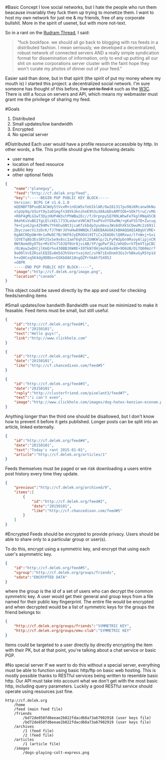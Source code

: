 #Basic Concept
I love social networks, but I hate the people who run them beacause invariably they fuck them up trying to monetize them. I want to host my own network for just me & my friends, free of any corporate bullshit. More in the spirit of usenet, but with more not-text.

So in a rant on the [Rudram Thread](https://www.facebook.com/chris.rudram/posts/10153870108165247), I said:

>"fuck bookface. we should all go back to blogging with rss feeds in a distributed fashion. I mean seriously, we developed a decentralized, robust network of connected servers AND a really simple syndication format for dissemination of information, only to end up putting all our shit on some corporations server cluster with the faint hope they won't curate my photos of dinner out of your feed."

Easier said than done, but in that spirit (the spirit of put my money where my mouth is) I started this project: a decentralized social network. I'm sure someone has thought of this before, <del>I've yet to find it</del> such as the [W3C](http://www.w3.org/Social/WG). There is still a focus on servers and API, which means my webmaster must grant me the privilege of sharing my feed.

#Goals
1. Distributed
2. Small updates/low bandwidth
3. Encrypted
2. No special server

#Distributed
Each user would have a profile resource accessible by http. In other words, a file. This profile should give the following details:
- user name
- location of feed resource
- public key
- other optional fields
```json
{
    "name":"planeguy",
    "feed":"http://cf.delek.org/feed",
    "key":"-----BEGIN PGP PUBLIC KEY BLOCK-----
    Version: BCPG C# v1.6.1.0
    mQENBFTBPuoBCACWdy5tVvxM+inOiW5xfebIklAR/Ow281317pu98iKRcanw9kNu
    xtpUp9q/U3uYt9y2aO1mgfn38Vk3knzheE9h3u38Az6DsAMfSOb+SOk7truC/vMG
    +R6P4gMLGIwT3DyzHUP4W3xtPhWBa2Ec//f/OrpnpySQ7N9LWhwFeTkglRNq45CB
    0AehKsVuBG2fgLQlckELl733LoUwreVNlW2TeaPVuVYOXw9W/+gKaFSS7D+Zucuq
    7m+CyxGJgv4Z94Mv7Yh6huGNt3jcaKfzkbdp3yudmvuJWs6dhXkSCOwuMc2z691l
    ZbyczaecVi3zDcK/fJ7hWrJUYwHw89WNQkJlABEBAAG0AIkBHAQQAQIABgUCVME+
    6gAKCRDpUW+N+1xMw9CfB/96F0JyEROO419ITiCx2EAO0clQ0Rxwz/lfnWxj+Sxi
    lQYETq8b3EsSRY2SxSe9x8scIamT6qh3C2bNKWlp/2LFyFW3pbn9RsoyAlipjnCR
    0WtNomd6yOTbz+Mi97n7lOJQf6Ur8jviAB/tP/gpPwf3k2/mhbDvrkTEmVTipCBC
    /0LWyw2wQVCjlKmQrhx430BBJ6W8E+I0TkN7dHjmohEAv80+9D6UB/Oi7Q60mzr7
    9aO9lVcEZRsalEQIEu8m5dJhSVertvajHzC/uYW7iEnDnmX3Gs3rhBkuGyR5Yp1d
    h+vQHCxq5K4dg9DBbx+GSKbOAX18ngQZPrhbAhfSX05J
    =d8PR
    -----END PGP PUBLIC KEY BLOCK-----",
    "image":"http://cf.delek.org/image.png",
    "location":"canada"
}
```
This object could be saved directly by the app and used for checking feeds/sending items

#Small updates/low bandwith
Bandwidth use must be minimized to make it feasable. Feed items must be small, but still useful.
```json
{
    "id":"http://cf.delek.org/feed#1",
    "date":"20150101",
    "text":"Hello guys!",
    "link":"http://www.clickhole.com"
}
```
```json
{
    "id":"http://cf.delek.org/feed#2",
    "date":"20150101",
    "like":"http://cf.chancedixon.com/feed#5"
}
```
```json
{
    "id":"http://cf.delek.org/feed#3",
    "date":"20150101",
    "reply":"http://clusterfriend.com/pixelant3/feed#7",
    "text":"i can't even",
    "image":"http://www.clickhole.com/images/dog-hates-kenzian-econom.png"
}
```
Anything longer than the third one should be disallowed, but I don't know how to prevent it before it gets published. Longer posts can be split into an article, linked externally.
```json
{
    "id":"http://cf.delek.org/feed#4",
    "date":"20150101",
    "text":"Today's rant 2015-01-01",
    "article":"http://cf.delek.org/articles/1"
}
```
Feeds themselves must be paged or we risk downloading a users entire post history every time they update.
```json
{
    "previous":"http://cf.delek.org/archived/9",
    "items":[
        {
            "id":"http://cf.delek.org/feed#2",
            "date":"20150101",
            "like":"http://cf.chancedixon.com/feed#5"
        }
    ]
}
```
#Encrypted
Feeds should be encrypted to provide privacy. Users should be able to share only to a particular group or user(s).

To do this, encrypt using a symmetric key, and encrypt that using each user's asymmetric key.
```json
{
    "id":"http://cf.delek.org/feed#5",
    "sgroup":"http://cf.delek.org/groups/friends",
    "sdata":"ENCRYPTED DATA"
}
```
where the group is the id of a set of users who can decrypt the common symmetric key. A user would get their general and group keys from a file named for their public key fingerprint. The entire file would be encrypted and when decrypted would be a list of symmetric keys for the groups the friend belongs to:
```json
{
    "http://cf.delek.org/groups/friends":"SYMMETRIC KEY",
    "http://cf.delek.org/groups/emu-club":"SYMMETRIC KEY"
}
```
Items could be targeted to a user directly by directly encrypting the item with their PK, but at that point, you're talking about a chat service or basic PGP.

#No special server
If we want to do this without a special server, everything must be able to function using basic http/ftp on basic web hosting. This is mostly possible thanks to RESTful services being written to resemble basic http. Our API must take into account what we don't get with the most basic http, including query parameters. Luckily a good RESTful service should operate using resources just fine.
```
http://cf.delek.org
    /home
    /feed (main feed file)
    /friends
        /bd72de858fd6eeae2b022fdacd68a73a67902918 (user keys file)
        /bd72de858fd6eeae2b022fdacd68a73a67902919 (user keys file)
    /archives
        /1 (feed file)
        /2 (feed file)
    /articles
        /1 (article file)
    /images
        /dogs-playing-colt-express.png
```
